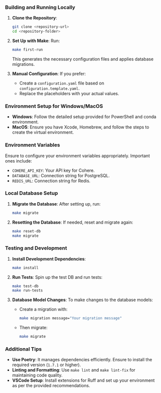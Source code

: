 ### Building and Running Locally

1. **Clone the Repository**:
   ```bash
   git clone <repository-url>
   cd <repository-folder>
   ```

2. **Set Up with Make**:
   Run:
   ```bash
   make first-run
   ```
   This generates the necessary configuration files and applies database migrations.

3. **Manual Configuration**:
   If you prefer:
   - Create a `configuration.yaml` file based on `configuration.template.yaml`.
   - Replace the placeholders with your actual values.

### Environment Setup for Windows/MacOS

- **Windows**: Follow the detailed setup provided for PowerShell and conda environment.
- **MacOS**: Ensure you have Xcode, Homebrew, and follow the steps to create the virtual environment.

### Environment Variables

Ensure to configure your environment variables appropriately. Important ones include:
- `COHERE_API_KEY`: Your API key for Cohere.
- `DATABASE_URL`: Connection string for PostgreSQL.
- `REDIS_URL`: Connection string for Redis.

### Local Database Setup

1. **Migrate the Database**:
   After setting up, run:
   ```bash
   make migrate
   ```

2. **Resetting the Database**:
   If needed, reset and migrate again:
   ```bash
   make reset-db
   make migrate
   ```

### Testing and Development

1. **Install Development Dependencies**:
   ```bash
   make install
   ```

2. **Run Tests**:
   Spin up the test DB and run tests:
   ```bash
   make test-db
   make run-tests
   ```

3. **Database Model Changes**:
   To make changes to the database models:
   - Create a migration with:
     ```bash
     make migration message="Your migration message"
     ```
   - Then migrate:
     ```bash
     make migrate
     ```

### Additional Tips

- **Use Poetry**: It manages dependencies efficiently. Ensure to install the required version (`1.7.1` or higher).
- **Linting and Formatting**: Use `make lint` and `make lint-fix` for maintaining code quality.
- **VSCode Setup**: Install extensions for Ruff and set up your environment as per the provided recommendations.
